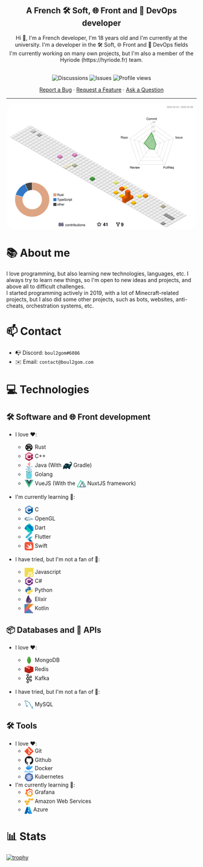 
<h2 align="center">A French 🛠️ Soft, 🌐 Front and 🧭 DevOps developer</h2>

<div align="center">Hi 👋, I'm a French developer, I'm 18 years old and I'm currently at the university. I'm a developer in the 🛠️ Soft, 🌐 Front and 🧭 DevOps fields</div>
<div align="center">I'm currently working on many own projects, but I'm also a member of the Hyriode (https://hyriode.fr) team.</div>

<br>

<p align="center">
  <img src="https://img.shields.io/github/discussions/Yggdrasil80/YggTools?label=Discussions&logo=Github" alt="Discussions">
  <img src="https://img.shields.io/github/issues-raw/Yggdrasil80/YggTools?label=Issues&logo=Github" alt="Issues">
  <img src="https://komarev.com/ghpvc/?username=boul2gom&color=blue&label=Profile%20views&style=flat" alt="Profile views">

<div align="center">
  <a href="https://github.com/boul2gom/boul2gom/issues/new?assignees=&labels=bug&template=BUG_REPORT.md&title=bug%3A+">Report a Bug</a>
  ·
  <a href="https://github.com/boul2gom/boul2gom/discussions/new?assignees=&labels=enhancement&title=feat%3A+">Request a Feature</a>
  ·
  <a href="https://github.com/boul2gom/boul2gom/discussions/new?assignees=&labels=help%20wanted&title=ask%3A+">Ask a Question</a>
</div>

---

<p align="center">
  <img src="images/profile-season-animate.svg" alt="Profile stats" width="500" style="border-radius: 20px">
</p>

# 📚 About me

I love programming, but also learning new technologies, languages, etc. I always try to learn new things, so I'm open to new ideas and projects, and above all to difficult challenges.<br>
I started programming actively in 2019, with a lot of Minecraft-related projects, but I also did some other projects, such as bots, websites, anti-cheats, orchestration systems, etc.

# 📫 Contact
- 📭 Discord: `boul2gom#6086`
- ✉️ Email: `contact@boul2gom.com`

# 💻 Technologies

## 🛠️ Software and 🌐 Front development
- I love ❤️: 
  - <img align="center" width="24" alt="Rust" src="images/rust.png"/> Rust
  - <img align="center" width="24" alt="C++" src="images/cpp.png"/> C++
  - <img align="center" width="24" alt="Java" src="images/java.png"/> Java (With <img align="center" width="24" alt="Gradle" src="images/gradle.png"/> Gradle)
  - <img align="center" width="24" alt="Go" src="images/go.png"/> Golang
  - <img align="center" width="24" alt="VueJS" src="images/vuejs.png"/> VueJS (With the <img align="center" width="24" alt="NuxtJS" src="images/nuxtjs.png"/> NuxtJS framework)
  
- I'm currently learning 📖:
  - <img align="center" width="24" alt="C" src="images/c.png"/> C
  - <img align="center" width="24" alt="OpenGL" src="images/opengl.png"/> OpenGL
  - <img align="center" width="24" alt="Dart" src="images/dart.png"/> Dart
  - <img align="center" width="24" alt="Flutter" src="images/flutter.png"/> Flutter
  - <img align="center" width="24" alt="Swift" src="images/swift.png"/> Swift

  
- I have tried, but I'm not a fan of 🤔:
  - <img align="center" width="24" alt="JS" src="images/javascript.png"/> Javascript 
  - <img align="center" width="24" alt="CSharp" src="images/csharp.png"/> C#
  - <img align="center" width="24" alt="Python" src="images/python.png"/> Python
  - <img align="center" width="24" alt="Elixir" src="images/elixir.png"/> Elixir
  - <img align="center" width="24" alt="Kotlin" src="images/kotlin.png"/> Kotlin

## 📦 Databases and 🔌 APIs
- I love ❤️:
  - <img align="center" width="24" alt="Mongo" src="images/mongodb.png"/> MongoDB
  - <img align="center" width="24" alt="Redis" src="images/redis.png"/> Redis
  - <img align="center" width="24" alt="Kafka" src="images/kafka.png"/> Kafka

- I have tried, but I'm not a fan of 🤔:
  - <img align="center" width="24" alt="MySQL" src="images/mysql.png"/> MySQL

## 🛠️ Tools
- I love ❤️:
  - <img align="center" width="24" alt="Git" src="images/git.png"/> Git
  - <img align="center" width="24" alt="Github" src="images/github.png"/> Github
  - <img align="center" width="24" alt="Docker" src="images/docker.png"/> Docker
  - <img align="center" width="24" alt="Kubernetes" src="images/kubernetes.png"/> Kubernetes
- I'm currently learning 📖:
  - <img align="center" width="24" alt="Grafana" src="images/grafana.png"/> Grafana
  - <img align="center" width="24" alt="AWS" src="images/aws.png"/> Amazon Web Services
  - <img align="center" width="20" alt="Azure" src="images/azure.png"/> Azure
  
  
# 📊 Stats
[![trophy](https://github-profile-trophy.vercel.app/?username=boul2gom&theme=onedark)](https://github.com/ryo-ma/github-profile-trophy)
